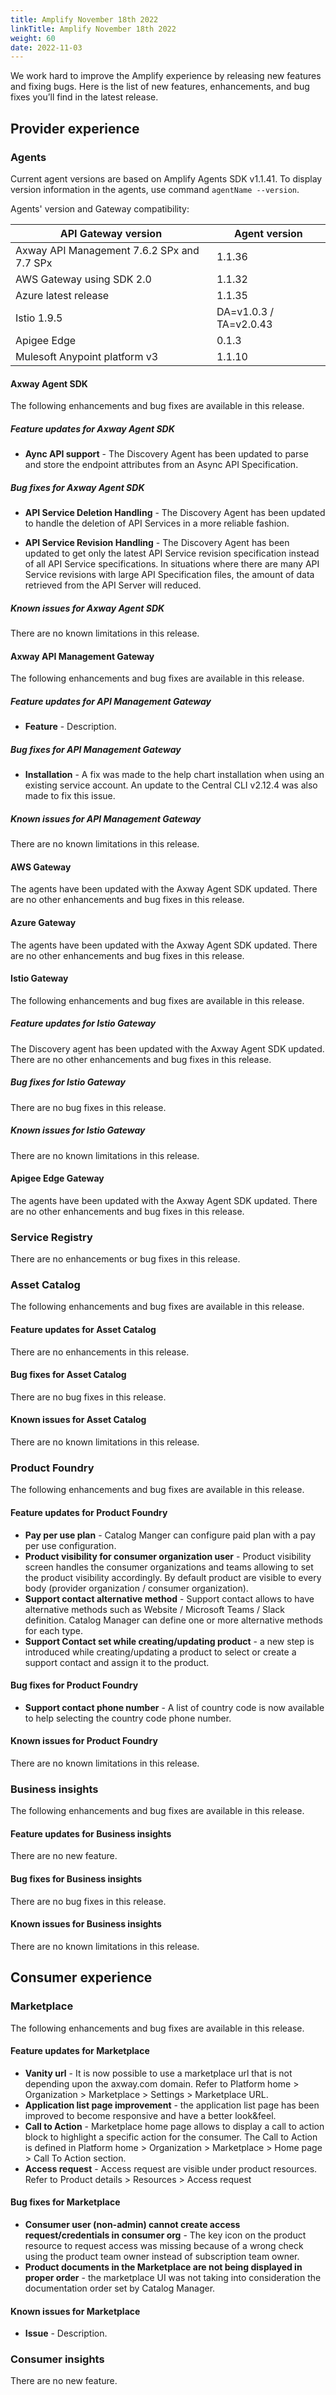 ```yaml
---
title: Amplify November 18th 2022
linkTitle: Amplify November 18th 2022
weight: 60
date: 2022-11-03
---
```

We work hard to improve the Amplify experience by releasing new features and fixing bugs. Here is the list of new features, enhancements, and bug fixes you’ll find in the latest release.

## Provider experience

### Agents

Current agent versions are based on Amplify Agents SDK v1.1.41. To display version information in the agents, use command `agentName --version`.

Agents' version and Gateway compatibility:

| API Gateway version                        | Agent version        |
|--------------------------------------------|----------------------|
| Axway API Management 7.6.2 SPx and 7.7 SPx | 1.1.36               |
| AWS Gateway using SDK 2.0                  | 1.1.32               |
| Azure latest release                       | 1.1.35               |
| Istio 1.9.5                                | DA=v1.0.3 / TA=v2.0.43 |
| Apigee Edge                                | 0.1.3                |
| Mulesoft Anypoint platform v3              | 1.1.10               |

#### Axway Agent SDK

The following enhancements and bug fixes are available in this release.

##### Feature updates for Axway Agent SDK

* **Aync API support** - The Discovery Agent has been updated to parse and store the endpoint attributes from an Async API Specification.

##### Bug fixes for Axway Agent SDK

* **API Service Deletion Handling** - The Discovery Agent has been updated to handle the deletion of API Services in a more reliable fashion.

* **API Service Revision Handling** - The Discovery Agent has been updated to get only the latest API Service revision specification instead of all API Service specifications.  In situations where there are many API Service revisions with large API Specification files, the amount of data retrieved from the API Server will reduced.

##### Known issues for Axway Agent SDK

There are no known limitations in this release.

#### Axway API Management Gateway

The following enhancements and bug fixes are available in this release.

##### Feature updates for API Management Gateway

* **Feature** - Description.

##### Bug fixes for API Management Gateway

* **Installation** - A fix was made to the help chart installation when using an existing service account.  An update to the Central CLI v2.12.4 was also made to fix this issue.

##### Known issues for API Management Gateway

There are no known limitations in this release.

#### AWS Gateway

The agents have been updated with the Axway Agent SDK updated.  There are no other enhancements and bug fixes in this release.

#### Azure Gateway

The agents have been updated with the Axway Agent SDK updated.  There are no other enhancements and bug fixes in this release.

#### Istio Gateway

The following enhancements and bug fixes are available in this release.

##### Feature updates for Istio Gateway

The Discovery agent has been updated with the Axway Agent SDK updated.  There are no other enhancements and bug fixes in this release.

##### Bug fixes for Istio Gateway

There are no bug fixes in this release.

##### Known issues for Istio Gateway

There are no known limitations in this release.

#### Apigee Edge Gateway

The agents have been updated with the Axway Agent SDK updated.  There are no other enhancements and bug fixes in this release.

### Service Registry

There are no enhancements or bug fixes in this release.

### Asset Catalog

The following enhancements and bug fixes are available in this release.

#### Feature updates for Asset Catalog

There are no enhancements in this release.

#### Bug fixes for Asset Catalog

There are no bug fixes in this release.

#### Known issues for Asset Catalog

There are no known limitations in this release.

### Product Foundry

The following enhancements and bug fixes are available in this release.

#### Feature updates for Product Foundry

* **Pay per use plan** - Catalog Manger can configure paid plan with a pay per use configuration.
* **Product visibility for consumer organization user** - Product visibility screen handles the consumer organizations and teams allowing to set the product visibility accordingly. By default product are visible to every body (provider organization / consumer organization).
* **Support contact alternative method** - Support contact allows to have alternative methods such as Website / Microsoft Teams / Slack definition. Catalog Manager can define one or more alternative methods for each type.
* **Support Contact set while creating/updating product** - a new step is introduced while creating/updating a product to select or create a support contact and assign it to the product.

#### Bug fixes for Product Foundry

* **Support contact phone number** - A list of country code is now available to help selecting the country code phone number.

#### Known issues for Product Foundry

There are no known limitations in this release.

### Business insights

The following enhancements and bug fixes are available in this release.

#### Feature updates for Business insights

There are no new feature.

#### Bug fixes for Business insights

There are no bug fixes in this release.

#### Known issues for Business insights

There are no known limitations in this release.

## Consumer experience

### Marketplace

The following enhancements and bug fixes are available in this release.

#### Feature updates for Marketplace

* **Vanity url** - It is now possible to use a marketplace url that is not depending upon the axway.com domain. Refer to Platform home > Organization > Marketplace > Settings > Marketplace URL.
* **Application list page improvement** - the application list page has been improved to become responsive and have a better look&feel.
* **Call to Action** - Marketplace home page allows to display a call to action block to highlight a specific action for the consumer. The Call to Action is defined in Platform home > Organization > Marketplace > Home page > Call To Action section.
* **Access request** - Access request are visible under product resources. Refer to Product details > Resources > Access request

#### Bug fixes for Marketplace

* **Consumer user (non-admin) cannot create access request/credentials in consumer org** - The key icon on the product resource to request access was missing because of a wrong check using the product team owner instead of subscription team owner.
* **Product documents in the Marketplace are not being displayed in proper order** - the marketplace UI was not taking into consideration the documentation order set by Catalog Manager.

#### Known issues for Marketplace

* **Issue** - Description.

### Consumer insights

There are no new feature.
